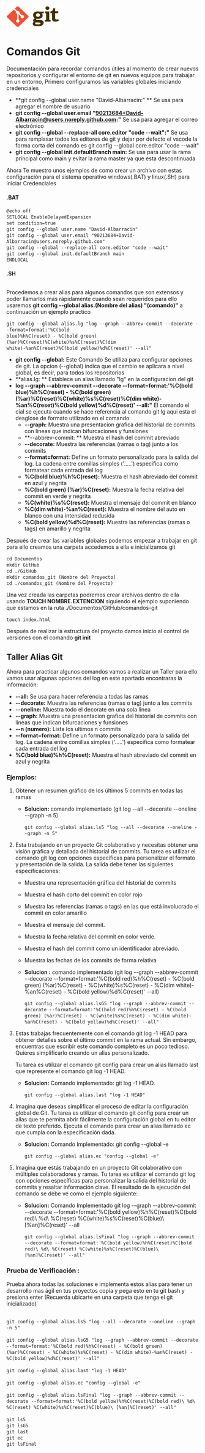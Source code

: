 ![git](https://raw.githubusercontent.com/David-Albarracin/README_MATERIALS/main/git.png)

# Comandos Git

Documentación para recordar comandos útiles al momento de crear nuevos repositorios y configurar el entorno de git en nuevos equipos para trabajar en un entorno, Primero configuramos las variables globales iniciando credenciales

* **git config --global user.name "David-Albarracin:" **  Se usa para agregar el nombre de usuario 
* **git config --global user.email "90213684+David-Albarracin@users.noreply.github.com:"**  Se usa para agregar el correo electrónico
* **git config --global --replace-all core.editor "code --wait":"** Se usa para remplasar todos los editores de git y dejar por defecto el vscode la forma corta del comando es git config --global core.editor "code --wait"
* **git config --global init.defaultBranch main:** Se usa para usar la rama principal como main y evitar la rama master ya que esta descontinuada 

Ahora Te muestro unos ejemplos de como crear un archivo con estas configuración para el sistema operativo windows(.BAT) y linux(.SH) para iniciar Credenciales 

#### .BAT

```
@echo off
SETLOCAL EnableDelayedExpansion
set condition=true
git config --global user.name "David-Albarracin" 
git config --global user.email "90213684+David-Albarracin@users.noreply.github.com"
git config --global --replace-all core.editor "code --wait"
git config --global init.defaultBranch main
ENDLOCAL

```

#### .SH

```

```

Procedemos a crear alias para algunos comandos que son extensos y poder llamarlos mas rápidamente cuando sean requeridos para ello usaremos **git config --global alias.(Nombre del alias) "(comando)"** a continuación un ejemplo practico 

```
git config --global alias.lg "log --graph --abbrev-commit --decorate --format=format:'%C(bold
blue)%h%C(reset) - %C(bold green) (%ar)%C(reset)%C(white)%s%C(reset)%C(dim
white)-%an%C(reset)%C(bold yellow)%d%C(reset)' --all"
```

* **git config --global:** Este Comando Se utiliza para configurar opciones de git. La opcion (--global) indica que el cambio se aplicara a nivel global, es decir, para todos los repositorios
* **alias.lg: ** Establece un alias llamado "lg" en la configuracion del git
* **log --graph --abbrev-commit --decorate --format=format:'%C(bold
  blue)%h%C(reset) - %C(bold green) (%ar)%C(reset)%C(white)%s%C(reset)%C(dim
  white)-%an%C(reset)%C(bold yellow)%d%C(reset)' --all:"** El comando el cial se ejecuta cuando se hace referencia al comando git lg aqui esta el desglose de formato utilizado en el comando
  * **--graph:** Muestra una presentacion grafica del historial de commits con lineas que indican bifurcaciones y funsiones
  * **--abbrev-commit: ** Muestra el hash del commit abreviado 
  * **--decorate:** Muestra las referencias (ramas o tag) junto a los commits
  * **--format=format:** Define un formato personalizado para la salida del log. La cadena entre comillas simples ('.....') especifica como formatear cada entrada del log
  * **%C(bold blue)%h%C(reset):** Muestra el hash abreviado del commit en azul y negrita
  * **%C(bold green) (%ar)%C(reset):** Muestra la fecha relativa del commit en verde y negrita
  * **%C(white)%s%C(reset):** Muestra el mensaje del commit en blanco
  * **%C(dim white)-%an%C(reset):** Muestra el nombre del auto en blanco con una intensidad redusida 
  * **%C(bold yellow)%d%C(reset):** Muestra las referencias (ramas o tags) en amarillo y negrita



Después de crear las variables globales podemos empezar a trabajar en git para ello creamos una carpeta accedemos a ella e inicializamos git

```
cd Documentos
mkdir GitHub
cd ./GitHub
mkdir comandos_git (Nombre del Proyecto)
cd ./comandos_git (Nombre del Proyecto)
```

Una vez creada las carpetas podremos crear archivos dentro de ella usando **TOUCH NOMBRE.EXTENCION** siguiendo el ejemplo suponiendo que estamos en la ruta ./Documentos/GitHub/comandos-git

```
touch index.html
```

Después de realizar la estructura del proyecto damos inicio al control de versiones con el comando **git init**



## Taller Alias Git

Ahora para practicar algunos comandos vamos a realizar un Taller para ello vamos usar algunas opciones del log en este apartado encontraras la información: 

* **--all:** Se usa para hacer referencia a todas las ramas 
* **--decorate:** Muestra las referencias (ramas o tag) junto a los commits
* **--oneline:** Muestra todo el decorate en una sola linea 
* **--graph:** Muestra una presentacion grafica del historial de commits con lineas que indican bifurcaciones y funsiones
* **--n (numero):** Lista los ultimos n commits 
* **--format=format:** Define un formato personalizado para la salida del log. La cadena entre comillas simples ('.....') especifica como formatear cada entrada del log
* **%C(bold blue)%h%C(reset):** Muestra el hash abreviado del commit en azul y negrita

### Ejemplos:

1. Obtener un resumen gráfico de los últimos 5 commits en todas las ramas

   * **Solucion:** comando implementado (git log --all --decorate --oneline --graph -n 5)

     ```
     git config --global alias.ls5 "log --all --decorate --oneline --graph -n 5"
     ```

2. Esta trabajando en un proyecto Git colaborativo y necesitas obtener una visión gráfica y
   detallada del historial de commits. Tu tarea es utilizar el comando git log con opciones
   específicas para personalizar el formato y presentación de la salida. La salida debe tener
   las siguientes especificaciones:

   * Muestra una representación gráfica del historial de commits

   * Muestra el hash corto del commit en color rojo

   * Muestra las referencias (ramas o tags) en las que está involucrado el commit en color
     amarillo

   * Muestra el mensaje del commit.

   * Muestra la fecha relativa del commit en color verde.

   * Muestra el hash del commit como un identificador abreviado.

   * Muestra las fechas de los commits de forma relativa

   * **Solucion :** comando implementado (git log --graph --abbrev-commit --decorate --format=format:'%C(bold red)%h%C(reset) - %C(bold green) (%ar)%C(reset) - %C(white)%s%C(reset) - %C(dim white)-%an%C(reset) - %C(bold yellow)%d%C(reset)' --all)

     ```
     git config --global alias.lsG5 "log --graph --abbrev-commit --decorate --format=format:'%C(bold red)%h%C(reset) - %C(bold green) (%ar)%C(reset) - %C(white)%s%C(reset) - %C(dim white)-%an%C(reset) - %C(bold yellow)%d%C(reset)' --all"
     ```

3. Estas trabajas frecuentemente con el comando git log -1 HEAD para obtener detalles sobre
   el último commit en la rama actual. Sin embargo, encuentras que escribir este comando
   completo es un poco tedioso. Quieres simplificarlo creando un alias personalizado.

   Tu tarea es utilizar el comando git config para crear un alias llamado last que represente el
   comando git log -1 HEAD.

   + **Solucion:** Comando implementado:  git log -1 HEAD.

     ```
     git config --global alias.last "log -1 HEAD"
     ```

4. Imagina que deseas simplificar el proceso de editar la configuración global de Git. Tu tarea
   es utilizar el comando git config para crear un alias que te permita abrir fácilmente la
   configuración global en tu editor de texto preferido. Ejecuta el comando para crear un alias
   llamado ec que cumpla con la especificación dada.

   + **Solucion:** Comando Implementado: git config --global -e

     ```
     git config --global alias.ec "config --global -e"
     ```

5. Imagina que estás trabajando en un proyecto Git colaborativo con múltiples colaboradores
   y ramas. Tu tarea es utilizar el comando git log con opciones específicas para personalizar
   la salida del historial de commits y resaltar información clave. El resultado de la ejecución
   del comando se debe ve como el ejemplo siguiente:

   + **Solucion:** Comando Implementado git log --graph --abbrev-commit --decorate --format=format:'%C(bold yellow)%h%C(reset)%C(bold red)\ %d\ %C(reset) %C(white)%s%C(reset)%C(blue)\ [%an]%C(reset)' --all

     ```
     git config --global alias.lsFinal "log --graph --abbrev-commit --decorate --format=format:'%C(bold yellow)%h%C(reset)%C(bold red)\ %d\ %C(reset) %C(white)%s%C(reset)%C(blue)\ [%an]%C(reset)' --all"
     ```

     

### Prueba de Verificación :

Prueba ahora  todas las soluciones e implementa estos alias para tener un desarrollo mas ágil en tus proyectos copia y pega esto en tu git bash y presiona enter (Recuerda ubicarte en una carpeta que tenga el git inicializado)

```

git config --global alias.ls5 "log --all --decorate --oneline --graph -n 5"

git config --global alias.lsG5 "log --graph --abbrev-commit --decorate --format=format:'%C(bold red)%h%C(reset) - %C(bold green) (%ar)%C(reset) - %C(white)%s%C(reset) - %C(dim white)-%an%C(reset) - %C(bold yellow)%d%C(reset)' --all"

git config --global alias.last "log -1 HEAD"

git config --global alias.ec "config --global -e"

git config --global alias.lsFinal "log --graph --abbrev-commit --decorate --format=format:'%C(bold yellow)%h%C(reset)%C(bold red)\ %d\ %C(reset) %C(white)%s%C(reset)%C(blue)\ [%an]%C(reset)' --all"

git ls5
git lsG5
git last
git ec
git lsFinal
```